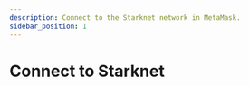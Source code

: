 ```yaml
---
description: Connect to the Starknet network in MetaMask.
sidebar_position: 1
---
```


# Connect to Starknet